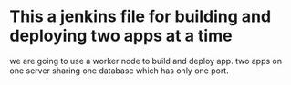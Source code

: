 # This a jenkins file for building and deploying two apps at a time

we are going to use a worker node to build and deploy app.
two apps on one server sharing one database which has only one port.